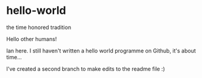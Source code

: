# hello-world
the time honored tradition

Hello other humans!

Ian here. I still haven't written a hello world programme on Github, it's about time...

I've created a second branch to make edits to the readme file :)
